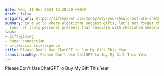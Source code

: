 ```yaml
---
date: Wed, 11 Dec 2024 13:30:30 +0000
draft: false
original_url: https://lifehacker.com/money/why-you-should-not-use-chatgpt-for-gift-ideas
summary: in a world where algorithms suggest gifts, let’s not forget the heartwarming
  touch of truly personal presents that resonate with cherished memories.
tags:
- gift-giving
- human-connection
- artificial-intelligence
title: Please Don't Use ChatGPT to Buy My Gift This Year
translationKey: Please Don't Use ChatGPT to Buy My Gift This Year
---
```


Please Don't Use ChatGPT to Buy My Gift This Year